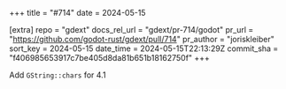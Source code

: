 +++
title = "#714"
date = 2024-05-15

[extra]
repo = "gdext"
docs_rel_url = "gdext/pr-714/godot"
pr_url = "https://github.com/godot-rust/gdext/pull/714"
pr_author = "joriskleiber"
sort_key = 2024-05-15
date_time = 2024-05-15T22:13:29Z
commit_sha = "f406985653917c7be405d8da81b651b18162750f"
+++

Add `GString::chars` for 4.1
